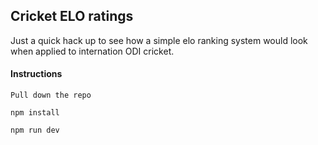 ## Cricket ELO ratings

Just a quick hack up to see how a simple elo ranking system would look when applied to internation ODI cricket.

#### Instructions
`Pull down the repo`

`npm install`

`npm run dev`
